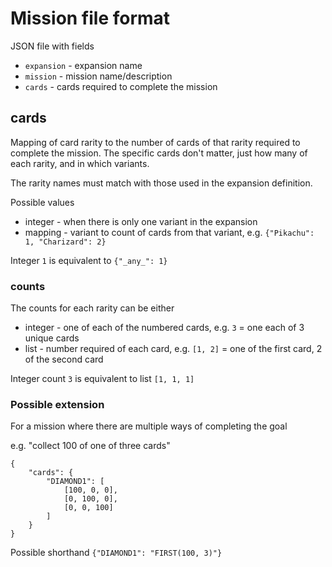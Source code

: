 # Mission file format

JSON file with fields

- `expansion` - expansion name
- `mission` - mission name/description
- `cards` - cards required to complete the mission

## cards

Mapping of card rarity to the number of cards of that rarity required to complete the mission.
The specific cards don't matter, just how many of each rarity, and in which variants.

The rarity names must match with those used in the expansion definition.

Possible values

- integer - when there is only one variant in the expansion
- mapping - variant to count of cards from that variant, e.g. `{"Pikachu": 1, "Charizard": 2}`

Integer `1` is equivalent to `{"_any_": 1}`

### counts

The counts for each rarity can be either

- integer - one of each of the numbered cards, e.g. `3` = one each of 3 unique cards
- list - number required of each card, e.g. `[1, 2]` = one of the first card, 2 of the second card

Integer count `3` is equivalent to list `[1, 1, 1]`

### Possible extension

For a mission where there are multiple ways of completing the goal

e.g. "collect 100 of one of three cards"
```
{
    "cards": {
        "DIAMOND1": [
            [100, 0, 0],
            [0, 100, 0],
            [0, 0, 100]
        ]
    }
}
````

Possible shorthand `{"DIAMOND1": "FIRST(100, 3)"}`